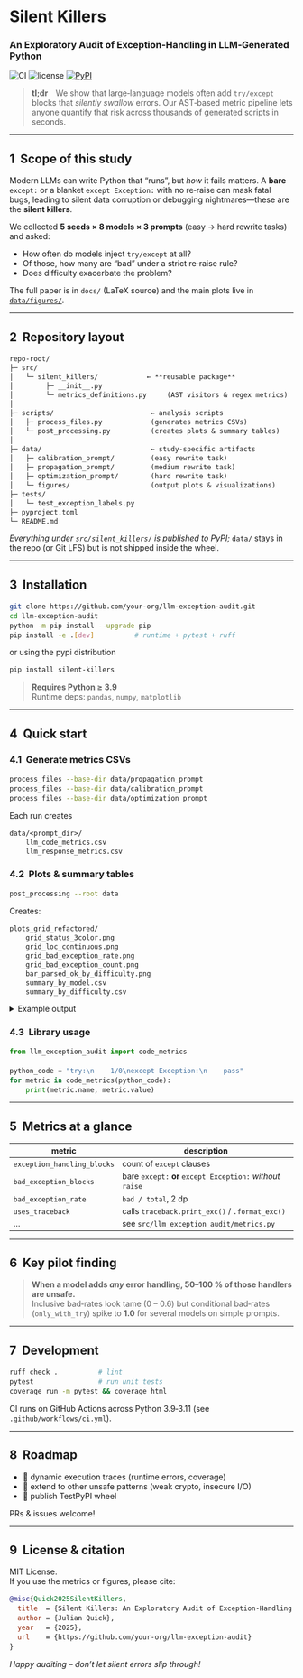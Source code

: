 # Silent Killers  
### An Exploratory Audit of Exception‑Handling in LLM‑Generated Python
![CI](https://github.com/kilojoules/llm-exception-handling-audit/actions/workflows/ci.yml/badge.svg)
![license](https://img.shields.io/badge/license-MIT-blue)
[![PyPI](https://img.shields.io/pypi/v/silent-killers.svg)](https://pypi.org/project/silent-killers/)

> **tl;dr** We show that large‑language models often add `try/except`
> blocks that *silently swallow* errors.  Our AST‑based metric pipeline
> lets anyone quantify that risk across thousands of generated scripts
> in seconds.

---


## 1  Scope of this study

Modern LLMs can write Python that “runs”, but *how* it fails matters.
A **bare** `except:` or a blanket `except Exception:` with no
re‑raise can mask fatal bugs, leading to silent data corruption or
debugging nightmares—these are the **silent killers**.

We collected **5 seeds × 8 models × 3 prompts** (easy → hard rewrite
tasks) and asked:

* How often do models inject `try/except` at all?  
* Of those, how many are “bad” under a strict re‑raise rule?  
* Does difficulty exacerbate the problem?

The full paper is in `docs/` (LaTeX source) and the main plots live in
[`data/figures/`](data/figures).

---

## 2  Repository layout

```
repo-root/
├─ src/
│   └─ silent_killers/            ← **reusable package**
│        ├─ __init__.py
│        └─ metrics_definitions.py     (AST visitors & regex metrics)
│
├─ scripts/                        ← analysis scripts
│   ├─ process_files.py            (generates metrics CSVs)
│   └─ post_processing.py          (creates plots & summary tables)
│
├─ data/                           ← study‑specific artifacts
│   ├─ calibration_prompt/         (easy rewrite task)
│   ├─ propagation_prompt/         (medium rewrite task)
│   ├─ optimization_prompt/        (hard rewrite task)
│   └─ figures/                    (output plots & visualizations)
├─ tests/
│   └─ test_exception_labels.py
├─ pyproject.toml
└─ README.md
```

*Everything under `src/silent_killers/` is published to PyPI;*
`data/` stays in the repo (or Git LFS) but is not shipped inside the
wheel.

---

## 3  Installation

```bash
git clone https://github.com/your‑org/llm-exception-audit.git
cd llm-exception-audit
python -m pip install --upgrade pip
pip install -e .[dev]          # runtime + pytest + ruff
```

or using the pypi distribution

```bash
pip install silent-killers
```


> **Requires Python ≥ 3.9**  
> Runtime deps: `pandas`, `numpy`, `matplotlib`

---

## 4  Quick start

### 4.1  Generate metrics CSVs

```bash
process_files --base-dir data/propagation_prompt
process_files --base-dir data/calibration_prompt
process_files --base-dir data/optimization_prompt
```

Each run creates

```
data/<prompt_dir>/
    llm_code_metrics.csv
    llm_response_metrics.csv
```

### 4.2  Plots & summary tables

```bash
post_processing --root data
```

Creates:

```
plots_grid_refactored/
    grid_status_3color.png
    grid_loc_continuous.png
    grid_bad_exception_rate.png
    grid_bad_exception_count.png
    bar_parsed_ok_by_difficulty.png
    summary_by_model.csv
    summary_by_difficulty.csv
```

<details>
<summary>Example output</summary>

| code‑status | bad‑rate heatmap |
|-------------|------------------|
| <img src="data/figures/grid_status_3color.png" width="380"> | <img src="data/figures/grid_bad_exception_rate.png" width="380"> |

</details>

### 4.3  Library usage

```python
from llm_exception_audit import code_metrics

python_code = "try:\n    1/0\nexcept Exception:\n    pass"
for metric in code_metrics(python_code):
    print(metric.name, metric.value)
```

---

## 5  Metrics at a glance

| metric | description |
|--------|-------------|
| `exception_handling_blocks` | count of `except` clauses |
| `bad_exception_blocks` | bare `except:` **or** `except Exception:` *without* `raise` |
| `bad_exception_rate` | `bad / total`, 2 dp |
| `uses_traceback` | calls `traceback.print_exc()` / `.format_exc()` |
| … | see `src/llm_exception_audit/metrics.py` |

---

## 6  Key pilot finding

> **When a model adds *any* error handling, 50–100 % of those handlers
> are unsafe.**  
> Inclusive bad‑rates look tame (0 – 0.6) but conditional bad‑rates
> (`only_with_try`) spike to **1.0** for several models on simple
> prompts.

---

## 7  Development

```bash
ruff check .          # lint
pytest                # run unit tests
coverage run -m pytest && coverage html
```

CI runs on GitHub Actions across Python 3.9‑3.11 (see `.github/workflows/ci.yml`).

---

## 8  Roadmap

* 🚧 dynamic execution traces (runtime errors, coverage)  
* 🚧 extend to other unsafe patterns (weak crypto, insecure I/O)  
* 🚧 publish TestPyPI wheel

PRs & issues welcome!

---

## 9  License & citation

MIT License.  
If you use the metrics or figures, please cite:

```bibtex
@misc{Quick2025SilentKillers,
  title  = {Silent Killers: An Exploratory Audit of Exception‑Handling in LLM‑Generated Python},
  author = {Julian Quick},
  year   = {2025},
  url    = {https://github.com/your‑org/llm-exception-audit}
}
```

*Happy auditing – don’t let silent errors slip through!*
```

